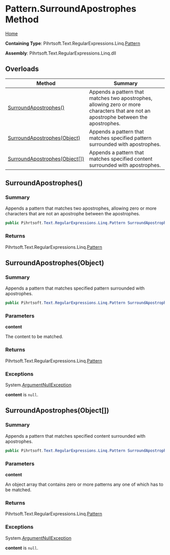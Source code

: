 # Pattern\.SurroundApostrophes Method

[Home](../../../../../../README.md)

**Containing Type**: Pihrtsoft\.Text\.RegularExpressions\.Linq\.[Pattern](../README.md)

**Assembly**: Pihrtsoft\.Text\.RegularExpressions\.Linq\.dll

## Overloads

| Method | Summary |
| ------ | ------- |
| [SurroundApostrophes()](#Pihrtsoft_Text_RegularExpressions_Linq_Pattern_SurroundApostrophes) | Appends a pattern that matches two apostrophes, allowing zero or more characters that are not an apostrophe between the apostrophes\. |
| [SurroundApostrophes(Object)](#Pihrtsoft_Text_RegularExpressions_Linq_Pattern_SurroundApostrophes_System_Object_) | Appends a pattern that matches specified pattern surrounded with apostrophes\. |
| [SurroundApostrophes(Object\[\])](#Pihrtsoft_Text_RegularExpressions_Linq_Pattern_SurroundApostrophes_System_Object___) | Appends a pattern that matches specified content surrounded with apostrophes\. |

## SurroundApostrophes\(\) <a name="Pihrtsoft_Text_RegularExpressions_Linq_Pattern_SurroundApostrophes"></a>

### Summary

Appends a pattern that matches two apostrophes, allowing zero or more characters that are not an apostrophe between the apostrophes\.

```csharp
public Pihrtsoft.Text.RegularExpressions.Linq.Pattern SurroundApostrophes()
```

### Returns

Pihrtsoft\.Text\.RegularExpressions\.Linq\.[Pattern](../README.md)

## SurroundApostrophes\(Object\) <a name="Pihrtsoft_Text_RegularExpressions_Linq_Pattern_SurroundApostrophes_System_Object_"></a>

### Summary

Appends a pattern that matches specified pattern surrounded with apostrophes\.

```csharp
public Pihrtsoft.Text.RegularExpressions.Linq.Pattern SurroundApostrophes(object content)
```

### Parameters

**content**

The content to be matched\.

### Returns

Pihrtsoft\.Text\.RegularExpressions\.Linq\.[Pattern](../README.md)

### Exceptions

System\.[ArgumentNullException](https://docs.microsoft.com/en-us/dotnet/api/system.argumentnullexception)

**content** is `null`\.

## SurroundApostrophes\(Object\[\]\) <a name="Pihrtsoft_Text_RegularExpressions_Linq_Pattern_SurroundApostrophes_System_Object___"></a>

### Summary

Appends a pattern that matches specified content surrounded with apostrophes\.

```csharp
public Pihrtsoft.Text.RegularExpressions.Linq.Pattern SurroundApostrophes(params object[] content)
```

### Parameters

**content**

An object array that contains zero or more patterns any one of which has to be matched\.

### Returns

Pihrtsoft\.Text\.RegularExpressions\.Linq\.[Pattern](../README.md)

### Exceptions

System\.[ArgumentNullException](https://docs.microsoft.com/en-us/dotnet/api/system.argumentnullexception)

**content** is `null`\.

